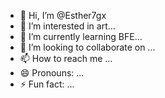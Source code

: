 - 👋 Hi, I’m @Esther7gx
- 👀 I’m interested in art...
- 🌱 I’m currently learning BFE...
- 💞️ I’m looking to collaborate on ...
- 📫 How to reach me ...
- 😄 Pronouns: ...
- ⚡ Fun fact: ...

<!---
Esther7gx/Esther7gx is a ✨ special ✨ repository because its `README.md` (this file) appears on your GitHub profile.
You can click the Preview link to take a look at your changes.
--->
